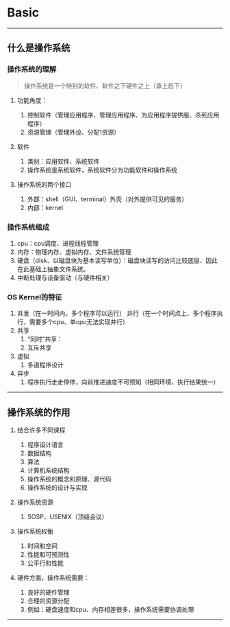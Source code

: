# Basic

----
## 什么是操作系统
### 操作系统的理解
> 操作系统是一个特别的软件、软件之下硬件之上（承上启下）

1. 功能角度：
   1. 控制软件（管理应用程序、管理应用程序、为应用程序提供服、杀死应用程序）
   2. 资源管理（管理外设、分配1资源）

2. 软件
   1. 类别：应用软件、系统软件
   2. 操作系统是系统软件，系统软件分为功能软件和操作系统

3. 操作系统的两个接口
   1. 外部：shell（GUI、terminal）外壳（对外提供可见的服务）
   2. 内部：kernel

### 操作系统组成
1. cpu：cpu调度、进程线程管理
2. 内存：物理内存、虚拟内存、文件系统管理
3. 硬盘（disk、以磁盘块为基本读写单位）：磁盘块读写的访问比较底层、因此在此基础上抽象文件系统。
4. 中断处理与设备驱动（与硬件相关）

### OS Kernel的特征
1. 并发（在一时间内，多个程序可以运行）
   并行（在一个时间点上、多个程序执行，需要多个cpu、单cpu无法实现并行）
2. 共享
   1. “同时”共享：
   2. 互斥共享
3. 虚拟
   1. 多道程序设计
4. 异步
   1. 程序执行走走停停，向前推进速度不可预知（相同环境、执行结果统一）

---
## 操作系统的作用
1. 结合许多不同课程
   1. 程序设计语言
   2. 数据结构
   3. 算法
   4. 计算机系统结构
   5. 操作系统的概念和原理、源代码
   6. 操作系统的设计与实现

2. 操作系统资源
   1. SOSP、USENIX（顶级会议）

3. 操作系统权衡
   1. 时间和空间
   2. 性能和可预测性
   3. 公平行和性能

4. 硬件方面，操作系统需要：
   1. 良好的硬件管理
   2. 合理的资源分配
   3. 例如：硬盘速度和cpu、内存相差很多，操作系统需要协调处理

---

